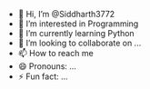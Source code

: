- 👋 Hi, I’m @Siddharth3772
- 👀 I’m interested in Programming
- 🌱 I’m currently learning Python
- 💞️ I’m looking to collaborate on ...
- 📫 How to reach me
- 😄 Pronouns: ...
- ⚡ Fun fact: ...

<!---
Siddharth3772/Siddharth3772 is a ✨ special ✨ repository because its `README.md` (this file) appears on your GitHub profile.
You can click the Preview link to take a look at your changes.
--->
